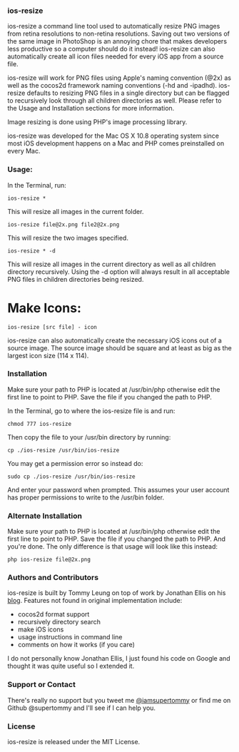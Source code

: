 ### ios-resize
ios-resize a command line tool used to automatically resize PNG images from retina resolutions to non-retina resolutions. Saving out two versions of the same image in PhotoShop is an annoying chore that makes developers less productive so a computer should do it instead! ios-resize can also automatically create all icon files needed for every iOS app from a source file.

ios-resize will work for PNG files using Apple's naming convention (@2x) as well as the cocos2d framework naming conventions (-hd and -ipadhd). ios-resize defaults to resizing PNG files in a single directory but can be flagged to recursively look through all children directories as well. Please refer to the Usage and Installation sections for more information.

Image resizing is done using PHP's image processing library.

ios-resize was developed for the Mac OS X 10.8 operating system since most iOS development happens on a Mac and PHP comes preinstalled on every Mac.

### Usage:

In the Terminal, run:
 
`ios-resize *`

This will resize all images in the current folder.

`ios-resize file@2x.png file2@2x.png`

This will resize the two images specified.

`ios-resize * -d`

This will resize all images in the current directory as well as all children directory recursively. Using the -d option will always result in all acceptable PNG files in children directories being resized.

# Make Icons:

`ios-resize [src file] - icon`

ios-resize can also automatically create the necessary iOS icons out of a source image. The source image should be square and at least as big as the largest icon size (114 x 114). 
 
### Installation
 
Make sure your path to PHP is located at /usr/bin/php otherwise edit the first line to point to PHP. Save the file if you changed the path to PHP.

In the Terminal, go to where the ios-resize file is and run:

`chmod 777 ios-resize`

Then copy the file to your /usr/bin directory by running:

`cp ./ios-resize /usr/bin/ios-resize`

You may get a permission error so instead do:

`sudo cp ./ios-resize /usr/bin/ios-resize`

And enter your password when prompted. This assumes your user account has proper permissions to write to the /usr/bin folder.
 
### Alternate Installation

Make sure your path to PHP is located at /usr/bin/php otherwise edit the first line to point to PHP. Save the file if you changed the path to PHP. And you're done. The only difference is that usage will look like this instead:

`php ios-resize file@2x.png`

### Authors and Contributors
ios-resize is built by Tommy Leung on top of work by Jonathan Ellis on his [blog](http://jona.than.biz/blog/generating-non-retina-images-automatically-for-ios/). Features not found in original implementation include:

* cocos2d format support
* recursively directory search
* make iOS icons
* usage instructions in command line
* comments on how it works (if you care)

I do not personally know Jonathan Ellis, I just found his code on Google and thought it was quite useful so I extended it.

### Support or Contact
There's really no support but you tweet me [@iamsupertommy](http://twitter.com/iamsupertommy) or find me on Github @supertommy and I'll see if I can help you.

### License
ios-resize is released under the MIT License.